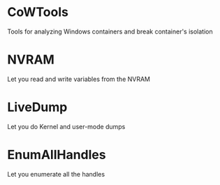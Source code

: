 # CoWTools
Tools for analyzing Windows containers and break container's isolation 


# NVRAM
Let you read and write variables from the NVRAM 

# LiveDump 
Let you do Kernel and user-mode dumps 

# EnumAllHandles 
Let you enumerate all the handles 